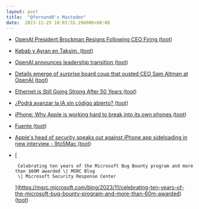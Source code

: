 ```yaml
---
layout: post
title:  "@fernand0's Mastodon"
date:  2023-11-25 18:03:55.296000+00:00
---
```

*  [OpenAI President Brockman Resigns Following CEO Firing ](https://www.theinformation.com/articles/openai-president-brockman-resigns-following-ceo-firin) ([toot](https://mastodon.social/@fernand0/111472504673434371))
*  [Kebab y Ayran en Taksim. ](https://avecesunafoto.wordpress.com/2023/11/25/kebab-y-ayran-en-taksim) ([toot](https://mastodon.social/@fernand0/111472502157671039))
*  [OpenAI announces leadership transition ](https://openai.com/blog/openai-announces-leadership-transitio) ([toot](https://mastodon.social/@fernand0/111472307571922142))
*  [Details emerge of surprise board coup that ousted CEO Sam Altman at OpenAI ](https://arstechnica.com/information-technology/2023/11/report-sutskever-led-board-coup-at-openai-that-ousted-altman-over-ai-safety-concerns) ([toot](https://mastodon.social/@fernand0/111472175844390347))
*  [Ethernet is Still Going Strong After 50 Years ](https://spectrum.ieee.org/ethernet-ieee-mileston) ([toot](https://mastodon.social/@fernand0/111471962188175833))
*  [¿Podrá avanzar la IA sin código abierto? ](https://www.newtral.es/codigo-abierto-ia-open-source-inteligencia-artificial/20231119) ([toot](https://mastodon.social/@fernand0/111471193551351942))
*  [iPhone: Why Apple is working hard to break into its own phones ](https://www.independent.co.uk/tech/why-apple-is-working-hard-to-break-into-its-own-iphones-b2449242.htm) ([toot](https://mastodon.social/@fernand0/111470995156904584))
*  [Fuente ](https://www.flickr.com/photos/fernand0/53339575863) ([toot](https://mastodon.social/@fernand0/111470883500437967))
*  [Apple's head of security speaks out against iPhone app sideloading in new interview - 9to5Mac ](https://9to5mac.com/2023/11/18/apple-head-of-security-iphone-app-sideloading) ([toot](https://mastodon.social/@fernand0/111470616373297592))
*  [
        
        Celebrating ten years of the Microsoft Bug Bounty program and more than $60M awarded \| MSRC Blog
        \| Microsoft Security Response Center 
        
     ](https://msrc.microsoft.com/blog/2023/11/celebrating-ten-years-of-the-microsoft-bug-bounty-program-and-more-than-60m-awarded) ([toot](https://mastodon.social/@fernand0/111470505301042418))
